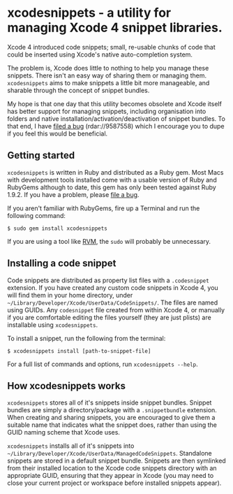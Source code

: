 # xcodesnippets - a utility for managing Xcode 4 snippet libraries.

Xcode 4 introduced code snippets; small, re-usable chunks of code that could be inserted using Xcode's native auto-completion system. 

The problem is, Xcode does little to nothing to help you manage these snippets. There isn't an easy way of sharing them or managing them. `xcodesnippets` aims to make snippets a little bit more manageable, and sharable through the concept of snippet bundles.

My hope is that one day that this utility becomes obsolete and Xcode itself has better support for managing snippets, including organisation into folders and native installation/activation/deactivation of snippet bundles. To that end, I have [filed a bug](http://openradar.appspot.com/radar?id=1214402) (rdar://9587558) which I encourage you to dupe if you feel this would be beneficial.

## Getting started

`xcodesnippets` is written in Ruby and distributed as a Ruby gem. Most Macs with development tools installed come with a usable version of Ruby and RubyGems although to date, this gem has only been tested against Ruby 1.9.2. If you have a problem, please [file a bug](https://github.com/lukeredpath/xcodesnippets/issues).

If you aren't familiar with RubyGems, fire up a Terminal and run the following command:

    $ sudo gem install xcodesnippets
    
If you are using a tool like [RVM](https://rvm.beginrescueend.com/), the `sudo` will probably be unnecessary.

## Installing a code snippet

Code snippets are distributed as property list files with a `.codesnippet` extension. If you have created any custom code snippets in Xcode 4, you will find them in your home directory, under `~/Library/Developer/Xcode/UserData/CodeSnippets/`. The files are named using GUIDs. Any `codesnippet` file created from within Xcode 4, or manually if you are comfortable editing the files yourself (they are just plists) are installable using `xcodesnippets`.

To install a snippet, run the following from the terminal:

    $ xcodesnippets install [path-to-snippet-file]
    
For a full list of commands and options, run `xcodesnippets --help`.
    
## How xcodesnippets works

`xcodesnippets` stores all of it's snippets inside snippet bundles. Snippet bundles are simply a directory/package with a `.snippetbundle` extension. When creating and sharing snippets, you are encouraged to give them a suitable name that indicates what the snippet does, rather than using the GUID naming scheme that Xcode uses.

`xcodesnippets` installs all of it's snippets into `~/Library/Developer/Xcode/UserData/ManagedCodeSnippets`. Standalone snippets are stored in a default snippet bundle. Snippets are then symlinked from their installed location to the Xcode code snippets directory with an appropriate GUID, ensuring that they appear in Xcode (you may need to close your current project or workspace before installed snippets appear).
